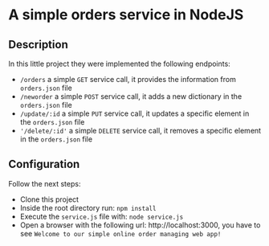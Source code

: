 # A simple orders service in NodeJS
## Description
In this little project they were implemented the following endpoints:
- `/orders` a simple `GET` service call, it provides the information from `orders.json` file
- `/neworder` a simple `POST` service call, it adds a new dictionary in the `orders.json` file
- `/update/:id` a simple `PUT` service call, it updates a specific element in the `orders.json` file
- `'/delete/:id'` a simple `DELETE` service call, it removes a specific element in the `orders.json` file

## Configuration
Follow the next steps:
- Clone this project
- Inside the root directory run: `npm install`
- Execute the `service.js` file with: `node service.js`
- Open a browser with the following url: http://localhost:3000, you have to see `Welcome to our simple online order managing web app!`